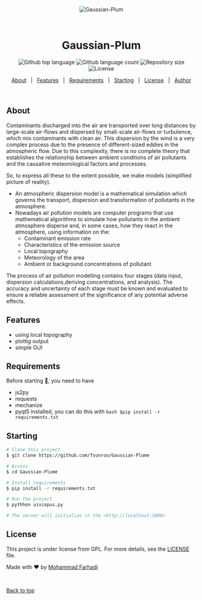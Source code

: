 <div align="center" id="top"> 
  <img src="./.github/app.gif" alt="Gaussian-Plum" />

  &#xa0;

  <!-- <a href="https://python.netlify.app">Demo</a> -->
</div>

<h1 align="center">Gaussian-Plum</h1>

<p align="center">
  <img alt="Github top language" src="https://img.shields.io/github/languages/top/fsunroo/Gaussian-Plume?color=56BEB8">

  <img alt="Github language count" src="https://img.shields.io/github/languages/count/fsunroo/Gaussian-Plume?color=56BEB8">

  <img alt="Repository size" src="https://img.shields.io/github/repo-size/fsunroo/Gaussian-Plume?color=56BEB8">

  <img alt="License" src="https://img.shields.io/github/license/fsunroo/Gaussian-Plume?color=56BEB8">

  <!-- <img alt="Github issues" src="https://img.shields.io/github/issues/fsunroo/Gaussian-Plume?color=56BEB8" /> -->

  <!-- <img alt="Github forks" src="https://img.shields.io/github/forks/fsunroo/Gaussian-Plume?color=56BEB8" /> -->

  <!-- <img alt="Github stars" src="https://img.shields.io/github/stars/fsunroo/Gaussian-Plume?color=56BEB8" /> -->
</p>

<!-- Status -->

<!-- <h4 align="center"> 
	🚧  Gaussian-Plume 🚀 Under construction...  🚧
</h4> 

<hr> -->

<p align="center">
  <a href="#about">About</a> &#xa0; | &#xa0; 
  <a href="#features">Features</a> &#xa0; | &#xa0;
  <a href="#requirements">Requirements</a> &#xa0; | &#xa0;
  <a href="#starting">Starting</a> &#xa0; | &#xa0;
  <a href="#license">License</a> &#xa0; | &#xa0;
  <a href="https://github.com/fsunroo" target="_blank">Author</a>
</p>

<br>

## About ##


Contaminants discharged into the air are transported over long distances by large-scale air-flows and dispersed by small-scale air-flows or turbulence, which mix contaminants with clean air. This dispersion by the wind is a very complex process due to the presence of different-sized eddies in the atmospheric flow. Due to this complexity, there is no complete theory that establishes the relationship between ambient conditions of air pollutants and the causative
meteorological factors and processes.

So, to express all these to the extent possible, we make models (simplified picture of reality).
* An atmospheric dispersion model is a mathematical simulation which governs the transport, dispersion and transformation of pollutants in the atmosphere.
* Nowadays air pollution models are computer programs that use mathematical algorithms to simulate how pollutants in the ambient atmosphere disperse and, in some cases, how they react in the atmosphere, using information on the:
    * Contaminant emission rate
    * Characteristics of the emission source
    * Local topography
    * Meteorology of the area
    * Ambient or background concentrations of pollutant

The process of air pollution modelling contains four stages (data input, dispersion calculations,deriving concentrations, and analysis). The accuracy and uncertainty of each stage must be
known and evaluated to ensure a reliable assessment of the significance of any potential
adverse effects.

## Features ##

* using local topography
* plottig output
* simple GUI


## Requirements ##

Before starting :checkered_flag:, you need to have 
* js2py
* requests
* mechanize
* pyqt5
installed, you can do this with ```bash $pip install -r requirements.txt```


## Starting ##

```bash
# Clone this project
$ git clone https://github.com/fsunroo/Gaussian-Plume

# Access
$ cd Gaussian-Plume

# Install requirements
$ pip install -r requirements.txt

# Run the project
$ pythhon uiscopus.py

# The server will initialize in the <http://localhost:3000>
```

## License ##

This project is under license from GPL. For more details, see the [LICENSE](LICENSE) file.


Made with :heart: by <a href="https://github.com/fsunroo" target="_blank">Mohammad Farhadi</a>

&#xa0;

<a href="#top">Back to top</a>
